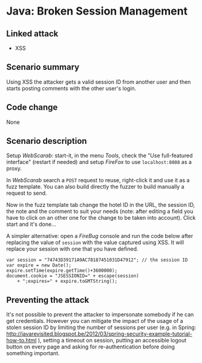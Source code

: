 Java: Broken Session Management
===============================

Linked attack
-------------

- XSS

Scenario summary
----------------

Using XSS the attacker gets a valid session ID from another user and
then starts posting comments with the other user's login.

Code change
-----------

None

Scenario description
--------------------

Setup *WebScarab*: start-it, in the menu *Tools*, check the "Use full-featured
interface" (restart if needed) and setup *FireFox* to use `localhost:8008` as
a proxy.

In *WebScarab* search a `POST` request to reuse, right-click it and use it as
a fuzz template. You can also build directly the fuzzer to build manually a
request to send.

Now in the fuzz template tab change the hotel ID in the URL, the
session ID, the note and the comment to suit your needs (note: after
editing a field you have to click on an other one for the change to be
taken into account). Click start and it's done...

A simpler alternative: open a *FireBug* console and run the code below after
replacing the value of `session` with the value captured using XSS.
It will replace your session with one that you have defined.

	var session = "74743D39171A9AC78187451031D47912"; // the session ID
	var expire = new Date();
	expire.setTime(expire.getTime()+3600000);
	document.cookie = "JSESSIONID=" + escape(session)
		+ ";expires=" + expire.toGMTString();


Preventing the attack
---------------------

It's not possible to prevent the attacker to impersonate somebody if
he can get credentials. However you can mitigate the impact of the
usage of a stolen session ID by limiting the number of sessions per
user (e.g. in Spring:
<http://javarevisited.blogspot.be/2012/03/spring-security-example-tutorial-how-to.html>
), setting a timeout on session, putting an accessible logout button on
every page and asking for re-authentication before doing something important.
